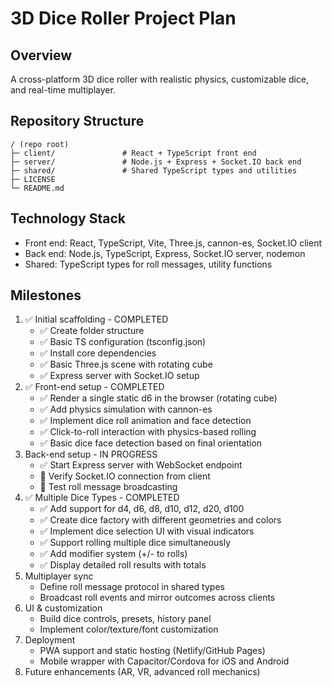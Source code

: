 # 3D Dice Roller Project Plan

## Overview
A cross-platform 3D dice roller with realistic physics, customizable dice, and real-time multiplayer.

## Repository Structure
```
/ (repo root)
├─ client/               # React + TypeScript front end
├─ server/               # Node.js + Express + Socket.IO back end
├─ shared/               # Shared TypeScript types and utilities
├─ LICENSE
└─ README.md
``` 

## Technology Stack
- Front end: React, TypeScript, Vite, Three.js, cannon-es, Socket.IO client
- Back end: Node.js, TypeScript, Express, Socket.IO server, nodemon
- Shared: TypeScript types for roll messages, utility functions

## Milestones
1. ✅ Initial scaffolding - COMPLETED
   - ✅ Create folder structure
   - ✅ Basic TS configuration (tsconfig.json)
   - ✅ Install core dependencies
   - ✅ Basic Three.js scene with rotating cube
   - ✅ Express server with Socket.IO setup
2. ✅ Front-end setup - COMPLETED  
   - ✅ Render a single static d6 in the browser (rotating cube)
   - ✅ Add physics simulation with cannon-es
   - ✅ Implement dice roll animation and face detection
   - ✅ Click-to-roll interaction with physics-based rolling
   - ✅ Basic dice face detection based on final orientation
3. Back-end setup - IN PROGRESS  
   - ✅ Start Express server with WebSocket endpoint
   - 🔄 Verify Socket.IO connection from client
   - 🔄 Test roll message broadcasting
4. ✅ Multiple Dice Types - COMPLETED
   - ✅ Add support for d4, d6, d8, d10, d12, d20, d100
   - ✅ Create dice factory with different geometries and colors
   - ✅ Implement dice selection UI with visual indicators
   - ✅ Support rolling multiple dice simultaneously
   - ✅ Add modifier system (+/- to rolls)
   - ✅ Display detailed roll results with totals
5. Multiplayer sync
   - Define roll message protocol in shared types
   - Broadcast roll events and mirror outcomes across clients
6. UI & customization
   - Build dice controls, presets, history panel
   - Implement color/texture/font customization
7. Deployment
   - PWA support and static hosting (Netlify/GitHub Pages)
   - Mobile wrapper with Capacitor/Cordova for iOS and Android
8. Future enhancements (AR, VR, advanced roll mechanics)
